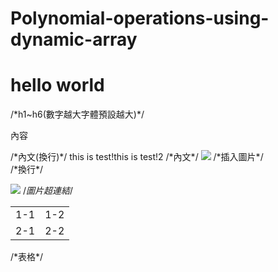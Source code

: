 # Polynomial-operations-using-dynamic-array


<h1>hello world</h1> 
/*h1~h6(數字越大字體預設越大)*/

<p>內容</p> 
/*內文(換行)*/
<a>this is test!</a><a>this is test!2</a> 
/*內文*/


<img src="https://images2.gamme.com.tw/news2/2017/97/59/qZqapqWblqCbp6Q.jpg"> 
/*插入圖片*/

<br>
/*換行*/

<a href="http://yahoo.com"><img src="https://images2.gamme.com.tw/news2/2017/97/59/qZqapqWblqCbp6Q.jpg"></a> 
/*圖片超連結*/

<table>  
  <tr>
    <td>1-1</td>
    <td>1-2</td>
  </tr>
  <tr>
    <td>2-1</td>
    <td>2-2</td>
  </tr>
</table>
/*表格*/



<blockquote class="imgur-embed-pub" lang="en" data-id="a/5GWNz3P"><a href="//imgur.com/5GWNz3P"></a></blockquote><script async src="//s.imgur.com/min/embed.js" charset="utf-8"></script>



